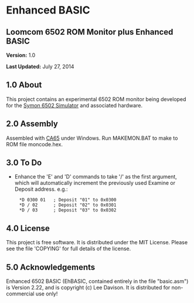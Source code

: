 # Enhanced BASIC

## Loomcom 6502 ROM Monitor plus Enhanced BASIC

**Version:** 1.0

**Last Updated:** July 27, 2014

## 1.0 About

This project contains an experimental 6502 ROM monitor being developed
for the [Symon 6502 Simulator](http://github.com/sethm/symon) and
associated hardware.

## 2.0 Assembly

Assembled with [CA65](http://www.cc65.org/doc/ca65.html) under Windows. Run MAKEMON.BAT
to make to ROM file moncode.hex.

## 3.0 To Do

- Enhance the 'E' and 'D' commands to take '/' as the first
  argument, which will automatically increment the previously
  used Examine or Deposit address. e.g.:

```
     *D 0300 01   ; Deposit "01" to 0x0300
     *D / 02      ; Deposit "02" to 0x0301
     *D / 03      ; Deposit "03" to 0x0302
```

## 4.0 License

This project is free software. It is distributed under the MIT
License. Please see the file 'COPYING' for full details of the
license.

## 5.0 Acknowledgements

Enhanced 6502 BASIC (EhBASIC, contained entirely in the file
"basic.asm") is Version 2.22, and is copyright (c) Lee Davison.
It is distributed for non-commercial use only!
